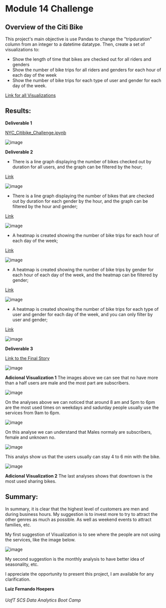 # Module 14 Challenge

## Overview of the Citi Bike

This project's main objective is use Pandas to change the "tripduration" column from an integer to a datetime datatype. Then, create a set of visualizations to:

- Show the length of time that bikes are checked out for all riders and genders
- Show the number of bike trips for all riders and genders for each hour of each day of the week
- Show the number of bike trips for each type of user and gender for each day of the week.

[Link for all Visualizations](https://public.tableau.com/app/profile/luiz.fernando.hoepers/viz/Module14_16544567381490/FINALSTORYREPORT) 


## Results:

**Deliverable 1**

[NYC_Citibike_Challenge.ipynb](https://github.com/lfhoepers/bikesharing/blob/585b3fe3ae5158053cdde3a02db4b1be765a4f9c/NYC_Citibike_Challenge.ipynb)


![image](https://user-images.githubusercontent.com/100812079/171702903-cb57264b-2ebb-4036-a826-1a2d78808a29.png)


**Deliverable 2**

- There is a line graph displaying the number of bikes checked out by duration for all users, and the graph can be filtered by the hour;

[Link](https://public.tableau.com/views/Des-Moines-Bike-Sharing_16541842073020/CheckoutTimesforUsers?:language=en-US&:display_count=n&:origin=viz_share_link)

![image](https://user-images.githubusercontent.com/100812079/171703063-df2faadf-cdcf-46a2-9c9e-720abf9fcc84.png)


- There is a line graph displaying the number of bikes that are checked out by duration for each gender by the hour, and the graph can be filtered by the hour and gender; 

[Link](https://public.tableau.com/views/Des-Moines-Bike-Sharing_16541842073020/CheckoutTimesbyGender?:language=en-US&:display_count=n&:origin=viz_share_link)


![image](https://user-images.githubusercontent.com/100812079/171703162-d467f6f9-598a-4400-b3c8-7983a531a17c.png)


- A heatmap is created showing the number of bike trips for each hour of each day of the week;

[Link](https://public.tableau.com/shared/4CKKR2Q4Z?:display_count=n&:origin=viz_share_link)


![image](https://user-images.githubusercontent.com/100812079/171675242-1df07453-1fd0-4b4c-a85f-15478f71eb8e.png)


- A heatmap is created showing the number of bike trips by gender for each hour of each day of the week, and the heatmap can be filtered by gender;

[Link](https://public.tableau.com/shared/MZPXTBF2P?:display_count=n&:origin=viz_share_link)

![image](https://user-images.githubusercontent.com/100812079/171675366-ce0c73f4-5bfc-492f-ac46-8728cec844fc.png)


- A heatmap is created showing the number of bike trips for each type of user and gender for each day of the week, and you can only filter by user and gender;

[Link](https://public.tableau.com/shared/GW9PK9NWM?:display_count=n&:origin=viz_share_link)

![image](https://user-images.githubusercontent.com/100812079/171675569-e06b5cf5-0129-414b-98fb-de90e06b0358.png)



**Deliverable 3**

[Link to the Final Story](https://public.tableau.com/views/Des-Moines-Bike-Sharing_16541842073020/FINALSTORYREPORT?:language=en-US&:display_count=n&:origin=viz_share_link)


![image](https://user-images.githubusercontent.com/100812079/171689711-86c24ff8-e612-4024-b01b-39177829e49a.png)


**Adicional Visualization 1** The images above we can see that no have more than a half users are male and the most part are subscribers.


![image](https://user-images.githubusercontent.com/100812079/171687005-89064e1f-d80d-447a-b156-5bbb35c5e99b.png)


On the analyses above we can noticed that around 8 am and 5pm to 6pm are the most used times on weekdays and sadurday people usually use the services from 9am to 6pm.


![image](https://user-images.githubusercontent.com/100812079/171687040-15becec5-b70b-4480-995c-4758ec56d114.png)


On this analyse we can understand that Males normaly are subscribers, female and unknown no.


![image](https://user-images.githubusercontent.com/100812079/171703435-3f5cedcd-467a-47e1-868e-2dc3567655bc.png)


This analys show us that the users usually can stay 4 to 6 min with the bike.


![image](https://user-images.githubusercontent.com/100812079/171687298-3e940496-adcf-4208-bdf7-8f6df354b2db.png)

**Adicional Visualization 2** The last analyses shows that downtown is the most used sharing bikes.



## Summary: 

In summary, it is clear that the highest level of customers are men and during business hours. My suggestion is to invest more to try to attract the other genres as much as possible. As well as weekend events to attract families, etc.

My first suggestion of Visualization is to see where the people are not using the services, like the image below.


![image](https://user-images.githubusercontent.com/100812079/171694515-e7fb6e32-db22-4fbb-bdac-71a20f1dac6c.png)


My second suggestion is the monthly analysis to have better idea of seasonality, etc.


I appreciate the opportunity to present this project, I am available for any clarification.




**Luiz Fernando Hoepers**  
###### UofT SCS Data Analytics Boot Camp
